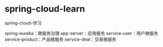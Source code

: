 # spring-cloud-learn
spring-cloud-学习

spring-eureka：微服务治理
app-server：应用服务
service-user：用户微服务
service-product：产品微服务
service-deal：交易微服务
